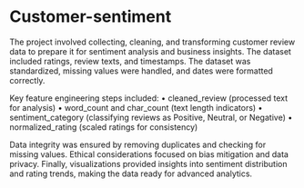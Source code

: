 # Customer-sentiment
The project involved collecting, cleaning, and transforming customer review data to prepare it for sentiment analysis and business insights. The dataset included ratings, review texts, and timestamps. The dataset was standardized, missing values were handled, and dates were formatted correctly.

Key feature engineering steps included:
	•	cleaned_review (processed text for analysis)
	•	word_count and char_count (text length indicators)
	•	sentiment_category (classifying reviews as Positive, Neutral, or Negative)
	•	normalized_rating (scaled ratings for consistency)

Data integrity was ensured by removing duplicates and checking for missing values. Ethical considerations focused on bias mitigation and data privacy. Finally, visualizations provided insights into sentiment distribution and rating trends, making the data ready for advanced analytics.

